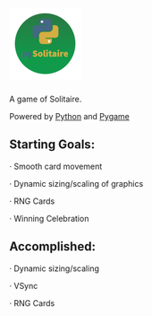 # <img src="https://github.com/liamHowatt/pySolitaire/raw/master/resource/icon.png" width="128" height="128" alt="pySolitaire" />


A game of Solitaire.

Powered by [Python](https://python.org) and [Pygame](https://pygame.org)
## Starting Goals:

· Smooth card movement

· Dynamic sizing/scaling of graphics

· RNG Cards

· Winning Celebration

## Accomplished:
· Dynamic sizing/scaling

· VSync

· RNG Cards